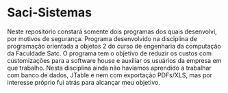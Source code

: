 # Saci-Sistemas
Neste repositório constará somente dois programas dos quais desenvolvi, por motivos de segurança.
Programa desenvolvido na disciplina de programação orientada a objetos 2 do curso de engenharia da computação da Faculdade Satc. O programa tem o objetivo de reduzir os custos com customizações para a software house e auxiliar os usuários da empresa em que trabalho. Nesta disciplina ainda não haviamos aprendido a trabalhar com banco de dados, JTable e nem com exportação PDFs/XLS, mas por interesse próprio fui atrás para alcançar meu objetivo.
